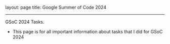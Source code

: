 layout: page
title: Google Summer of Code 2024

---

GSoC 2024 Tasks.

- This page is for all important information about tasks that I did for GSoC 2024